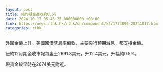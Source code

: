 ```yaml
---
layout: post
title: 紐約期金高收約0.5%
date: 2024-10-17 05:45:25.000000000 +08:00
link: https://news.rthk.hk/rthk/ch/component/k2/1774896-20241017.htm
categories: rthk
---
```


外圍金價上升。美國國債孳息率偏軟，主要央行預期減息，都支持金價。

紐約12月期金收市報每盎士2691.3美元，升12.4美元，升幅約0.5%。

現貨金較早時在2674美元附近。
